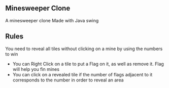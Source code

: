 ## Minesweeper Clone

A minesweeper clone Made with Java swing

## Rules

You need to reveal all tiles without clicking on a mine by using the numbers to win

- You can Right Click on a tile to put a Flag on it, as well as remove it.
  Flag will help you fin mines
- You can click on a revealed tile if the number of flags adjacent to it corresponds to the number in order to reveal an area



